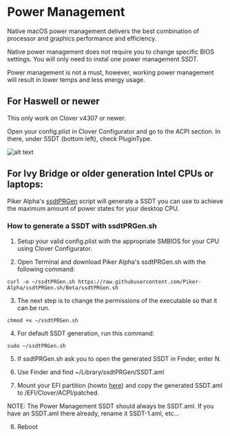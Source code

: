 # Power Management

Native macOS power management delivers the best combination of processor and graphics performance and efficiency. 

Native power management does not require you to change specific BIOS settings. You will only need to instal one power management SSDT.

Power management is not a must, however, working power management will result in lower temps and less energy usage.

## For Haswell or newer
This only work on Clover v4307 or newer.

Open your config.plist in Clover Configurator and go to the ACPI section. In there, under SSDT (bottom left), check PluginType.

![alt text](Pictures/PluginType.png)

## For Ivy Bridge or older generation Intel CPUs or laptops:

Piker Alpha's [ssdtPRGen](https://github.com/Piker-Alpha/ssdtPRGen.sh) script will generate a SSDT you can use to achieve the maximum amount of power states for your desktop CPU.

### How to generate a SSDT with ssdtPRGen.sh

1. Setup your valid config.plist with the appropriate SMBIOS for your CPU using Clover Configurator.

2. Open Terminal and download Piker Alpha's ssdtPRGen.sh with the following command:

```
curl -o ~/ssdtPRGen.sh https://raw.githubusercontent.com/Piker-Alpha/ssdtPRGen.sh/Beta/ssdtPRGen.sh
```

3. The next step is to change the permissions of the executable so that it can be run.

```
chmod +x ~/ssdtPRGen.sh
```

4. For default SSDT generation, run this command:

```
sudo ~/ssdtPRGen.sh
```

5. If ssdtPRGen.sh ask you to open the generated SSDT in Finder, enter N.

6. Use Finder and find ~/Library/ssdtPRGen/SSDT.aml

7. Mount your EFI partition (howto [here](/..master/Tips.md#how-to-mount-efi)) and copy the generated SSDT.aml to /EFI/Clover/ACPI/patched.

NOTE: The Power Management SSDT should always be SSDT.aml. If you have an SSDT.aml there already, rename it SSDT-1.aml, etc...

8. Reboot
